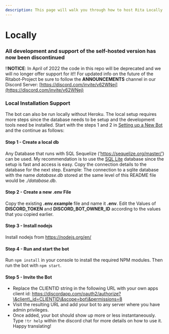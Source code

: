 ```yaml
---
description: This page will walk you through how to host Rita Locally
---
```


# Locally

### All development and support of the self-hosted version has now been discontinued

!!**NOTICE**: In April of 2022 the code in this repo will be deprecated and we will no longer offer support for it!! For updated info on the future of the Ritabot-Project be sure to follow the **ANNOUNCEMENTS** channel in our Discord Server: [https://discord.com/invite/v62WNej](https://discord.com/invite/v62WNej)

### Local Installation Support <a href="#local-installation-support" id="local-installation-support"></a>

The bot can also be run locally without Heroku. The local setup requires more steps since the database needs to be setup and the development tools need be installed. Start with the steps 1 and 2 in [Setting up a New Bot](https://ritabot.gg/local/#new-bot) and the continue as follows:

#### Step 1 - Create a local db <a href="#step-1---create-a-local-db" id="step-1---create-a-local-db"></a>

Any Database that runs with SQL Sequelize (‘https://sequelize.org/master/’) can be used. My recommendation is to use the [SQL Lite](https://www.sqlite.org/index.html) database since the setup is fast and access is easy. Copy the connection details to the database for the next step. Example: The connection to a sqlite database with the name _database.db_ stored at the same level of this README file would be _./database.db_.

#### Step 2 - Create a new .env File <a href="#step-2---create-a-new-env-file" id="step-2---create-a-new-env-file"></a>

Copy the existing **.env.example** file and name it **.env**. Edit the Values of **DISCORD\_TOKEN** and **DISCORD\_BOT\_OWNER\_ID** according to the values that you copied earlier.

#### Step 3 - Install nodejs <a href="#step-3---install-nodejs" id="step-3---install-nodejs"></a>

Install nodejs from https://nodejs.org/en/

#### Step 4 - Run and start the bot <a href="#step-4---run-and-start-the-bot" id="step-4---run-and-start-the-bot"></a>

Run `npm install` in your console to install the required NPM modules. Then run the bot with `npm start`.

#### Step 5 - Invite the Bot <a href="#step-5---configure-bot" id="step-5---configure-bot"></a>

* Replace the CLIENTID string in the following URL with your own apps client id: https://discordapp.com/oauth2/authorize?\&client\_id=CLIENTID\&scope=bot\&permissions=8
* Visit the resulting URL and add your bot to any server where you have admin privileges.
* Once added, your bot should show up more or less instantaneously. Type `!tr help` within the discord chat for more details on how to use it. Happy translating!
